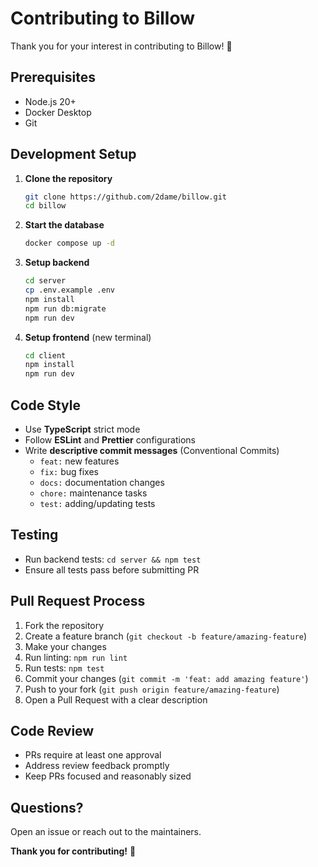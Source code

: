 # Contributing to Billow

Thank you for your interest in contributing to Billow! 🌊

## Prerequisites

- Node.js 20+
- Docker Desktop
- Git

## Development Setup

1. **Clone the repository**
   ```bash
   git clone https://github.com/2dame/billow.git
   cd billow
   ```

2. **Start the database**
   ```bash
   docker compose up -d
   ```

3. **Setup backend**
   ```bash
   cd server
   cp .env.example .env
   npm install
   npm run db:migrate
   npm run dev
   ```

4. **Setup frontend** (new terminal)
   ```bash
   cd client
   npm install
   npm run dev
   ```

## Code Style

- Use **TypeScript** strict mode
- Follow **ESLint** and **Prettier** configurations
- Write **descriptive commit messages** (Conventional Commits)
  - `feat:` new features
  - `fix:` bug fixes
  - `docs:` documentation changes
  - `chore:` maintenance tasks
  - `test:` adding/updating tests

## Testing

- Run backend tests: `cd server && npm test`
- Ensure all tests pass before submitting PR

## Pull Request Process

1. Fork the repository
2. Create a feature branch (`git checkout -b feature/amazing-feature`)
3. Make your changes
4. Run linting: `npm run lint`
5. Run tests: `npm test`
6. Commit your changes (`git commit -m 'feat: add amazing feature'`)
7. Push to your fork (`git push origin feature/amazing-feature`)
8. Open a Pull Request with a clear description

## Code Review

- PRs require at least one approval
- Address review feedback promptly
- Keep PRs focused and reasonably sized

## Questions?

Open an issue or reach out to the maintainers.

**Thank you for contributing!** 🙏

